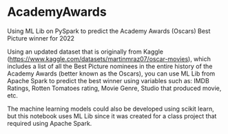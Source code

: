 # AcademyAwards
Using ML Lib on PySpark to predict the Academy Awards (Oscars) Best Picture winner for 2022

Using an updated dataset that is originally from Kaggle (https://www.kaggle.com/datasets/martinmraz07/oscar-movies), which includes a list of all the Best Picture nominees in the entire history of the Academy Awards (better known as the Oscars), you can use ML Lib from Apache Spark to predict the best winner using variables such as: IMDB Ratings, Rotten Tomatoes rating, Movie Genre, Studio that produced movie, etc.

The machine learning models could also be developed using scikit learn, but this notebook uses ML Lib since it was created for a class project that required using Apache Spark.
